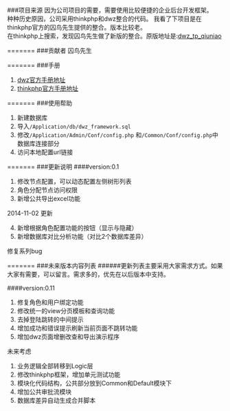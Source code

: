 ###项目来源
因为公司项目的需要，需要使用比较便捷的企业后台开发框架。  
种种历史原因，公司采用thinkphp和dwz整合的代码。 
我看了下项目是在thinkphp官方的囚鸟先生提供的整合。版本比较老。  
在thinkphp上搜索，发现囚鸟先生做了新版的整合。原版地址是:[dwz_tp_qiuniao]   

=======
###贡献者
囚鸟先生

=======
###手册

1. [dwz官方手册地址][dwz_doc]
2. [thinkphp官方手册地址][think_php]


=======
###使用帮助
1. 新建数据库
2. 导入```/Application/db/dwz_framework.sql```
3. 修改```/Application/Admin/Conf/config.php```
和```/Common/Conf/config.php```中数据库连接部分
4. 访问本地配置url链接

=======
###更新说明
####version:0.1 
1. 修改节点配置，可以动态配置左侧树形列表
2. 角色分配节点访问权限
3. 新增公共导出excel功能

2014-11-02 更新

4. 新增根据角色配置功能的按钮（显示与隐藏）
5. 新增数据库对比分析功能（对比2个数据库差异）

修复系列bug

=======
###未来版本内容列表
######更新列表主要采用大家需求方式。如果大家有需要，可以留言。需求多的，优先在以后版本中支持。

####version:0.11
1. 修复角色和用户绑定功能
2. 修改统一的view分页模板和查询功能
3. 去掉登陆跳转的中间提示
4. 增加成功和错误提示刷新当前页面不跳转功能
5. 增加dwz页面增删改查和导出演示程序

未来考虑  

1. 业务逻辑全部转移到Logic层
2. 修改thinkphp框架，增加单元测试功能 
3. 模块化代码结构，公共部分放到Common和Default模块下
4. 增加公共审批流模块
5. 数据库差异自动生成合并脚本



[dwz_tp_qiuniao]:http://www.thinkphp.cn/code/751.html
[dwz_doc]:https://code.csdn.net/dwzteam/dwz_jui/tree/master/doc
[think_php]:http://document.thinkphp.cn/manual_3_2.html
